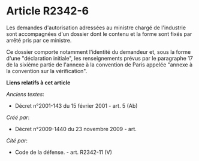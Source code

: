 # Article R2342-6

Les demandes d'autorisation adressées au ministre chargé de l'industrie sont accompagnées d'un dossier dont le contenu et la
forme sont fixés par arrêté pris par ce ministre.

Ce dossier comporte notamment l'identité du demandeur et, sous la forme d'une "déclaration initiale", les renseignements
prévus par le paragraphe 17 de la sixième partie de l'annexe à la convention de Paris appelée "annexe à la convention sur la
vérification".

**Liens relatifs à cet article**

_Anciens textes_:

  - Décret n°2001-143 du 15 février 2001 - art. 5 (Ab)

_Créé par_:

  - Décret n°2009-1440 du 23 novembre 2009 - art.

_Cité par_:

  - Code de la défense. - art. R2342-11 (V)
